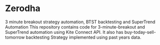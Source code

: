 # Zerodha
3 minute breakout strategy automation, BTST backtesting and SuperTrend Automation
This repository contains code for 3-minute-breakout and SuperTrend automation using Kite Connect API.
It also has buy-today-sell-tomorrow backtesting Strategy implemented using past years data.
